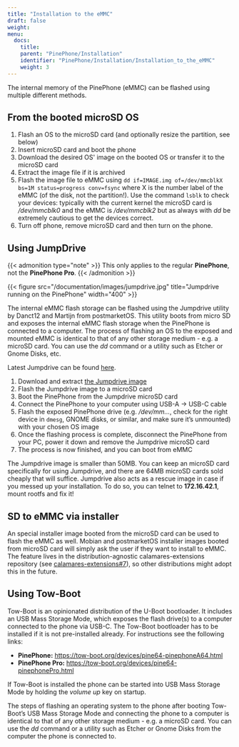 ```yaml
---
title: "Installation to the eMMC"
draft: false
weight: 
menu:
  docs:
    title:
    parent: "PinePhone/Installation"
    identifier: "PinePhone/Installation/Installation_to_the_eMMC"
    weight: 3
---
```


The internal memory of the PinePhone (eMMC) can be flashed using multiple different methods.

## From the booted microSD OS

1. Flash an OS to the microSD card (and optionally resize the partition, see below)
2. Insert microSD card and boot the phone
3. Download the desired OS' image on the booted OS or transfer it to the microSD card
4. Extract the image file if it is archived
5. Flash the image file to eMMC using `dd if=IMAGE.img of=/dev/mmcblkX bs=1M status=progress conv=fsync` where X is the number label of the eMMC (of the disk, not the partition!). Use the command `lsblk` to check your devices: typically with the current kernel the microSD card is _/dev/mmcblk0_ and the eMMC is _/dev/mmcblk2_ but as always with _dd_ be extremely cautious to get the devices correct.
6. Turn off phone, remove microSD card and then turn on the phone.

## Using JumpDrive

{{< admonition type="note" >}}
 This only applies to the regular **PinePhone**, not the **PinePhone Pro**.
{{< /admonition >}}

{{< figure src="/documentation/images/jumpdrive.jpg" title="Jumpdrive running on the PinePhone" width="400" >}}

The internal eMMC flash storage can be flashed using the Jumpdrive utility by Danct12 and Martijn from postmarketOS. This utility boots from micro SD and exposes the internal eMMC flash storage when the PinePhone is connected to a computer. The process of flashing an OS to the exposed and mounted eMMC is identical to that of any other storage medium - e.g. a microSD card. You can use the _dd_ command or a utility such as Etcher or Gnome Disks, etc.

Latest Jumpdrive can be found [here](https://github.com/dreemurrs-embedded/Jumpdrive/releases/).

1. Download and extract [the Jumpdrive image](https://github.com/dreemurrs-embedded/Jumpdrive/releases)
2. Flash the Jumpdrive image to a microSD card
3. Boot the PinePhone from the Jumpdrive microSD card
4. Connect the PinePhone to your computer using USB-A -> USB-C cable
5. Flash the exposed PinePhone drive (e.g. _/dev/mm..._, check for the right device in `dmesg`, GNOME disks, or similar, and make sure it’s unmounted) with your chosen OS image
6. Once the flashing process is complete, disconnect the PinePhone from your PC, power it down and remove the Jumpdrive microSD card
7. The process is now finished, and you can boot from eMMC

The Jumpdrive image is smaller than 50MB. You can keep an microSD card specifically for using Jumpdrive, and there are 64MB microSD cards sold cheaply that will suffice. Jumpdrive also acts as a rescue image in case if you messed up your installation. To do so, you can telnet to **172.16.42.1**, mount rootfs and fix it!

## SD to eMMC via installer

An special installer image booted from the microSD card can be used to flash the eMMC as well. Mobian and postmarketOS installer images booted from microSD card will simply ask the user if they want to install to eMMC. The feature lives in the distribution-agnostic calamares-extensions repository (see [calamares-extensions#7](https://github.com/calamares/calamares-extensions/pull/7)), so other distributions might adopt this in the future.

## Using Tow-Boot

Tow-Boot is an opinionated distribution of the U-Boot bootloader. It includes an USB Mass Storage Mode, which exposes the flash drive(s) to a computer connected to the phone via USB-C. The Tow-Boot bootloader has to be installed if it is not pre-installed already. For instructions see the following links:

* **PinePhone:** https://tow-boot.org/devices/pine64-pinephoneA64.html
* **PinePhone Pro:** https://tow-boot.org/devices/pine64-pinephonePro.html

If Tow-Boot is installed the phone can be started into USB Mass Storage Mode by holding the _volume up_ key on startup.

The steps of flashing an operating system to the phone after booting Tow-Boot’s USB Mass Storage Mode and connecting the phone to a computer is identical to that of any other storage medium - e.g. a microSD card. You can use the _dd_ command or a utility such as Etcher or Gnome Disks from the computer the phone is connected to.
